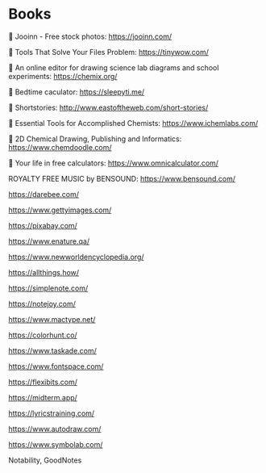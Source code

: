 # Books
🍏  Jooinn - Free stock photos:     https://jooinn.com/

🍊  Tools That Solve Your Files Problem:      https://tinywow.com/

🍓  An online editor for drawing science lab diagrams and school experiments:     https://chemix.org/

🍑  Bedtime caculator:      https://sleepyti.me/

🍓  Shortstories:     http://www.eastoftheweb.com/short-stories/

🍈  Essential Tools for Accomplished Chemists:      https://www.ichemlabs.com/

🥝  2D Chemical Drawing, Publishing and Informatics:      https://www.chemdoodle.com/

🥑  Your life in free calculators:     https://www.omnicalculator.com/

ROYALTY FREE MUSIC by BENSOUND:     https://www.bensound.com/

https://darebee.com/

https://www.gettyimages.com/

https://pixabay.com/

https://www.enature.qa/

https://www.newworldencyclopedia.org/

https://allthings.how/

https://simplenote.com/

https://notejoy.com/

https://www.mactype.net/

https://colorhunt.co/

https://www.taskade.com/

https://www.fontspace.com/

https://flexibits.com/

https://midterm.app/

https://lyricstraining.com/

https://www.autodraw.com/

https://www.symbolab.com/

Notability, GoodNotes
